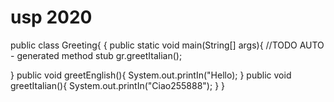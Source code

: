 # usp 2020


public class Greeting{
{
public static void main(String[] args){
//TODO AUTO - generated method stub
gr.greetItalian();


}
public void greetEnglish(){
System.out.printIn("Hello);
}
public void greetItalian(){
System.out.printIn("Ciao255888");
}
}